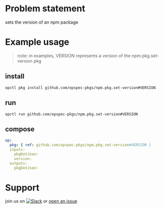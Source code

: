 # Problem statement
sets the version of an npm package

# Example usage

> note: in examples, VERSION represents a version of the npm.pkg.set-version pkg

## install

```shell
opctl pkg install github.com/opspec-pkgs/npm.pkg.set-version#VERSION
```

## run

```
opctl run github.com/opspec-pkgs/npm.pkg.set-version#VERSION
```

## compose

```yaml
op:
  pkg: { ref: github.com/opspec-pkgs/npm.pkg.set-version#VERSION }
  inputs: 
    pkgDotJson:
    version:
  outputs: 
    pkgDotJson:
```

# Support

join us on [![Slack](https://opspec-slackin.herokuapp.com/badge.svg)](https://opspec-slackin.herokuapp.com/)
or [open an issue](https://github.com/opspec-pkgs/npm.pkg.set-version/issues)
